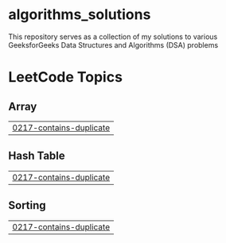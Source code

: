 # algorithms_solutions
This repository serves as a collection of my solutions to various GeeksforGeeks Data Structures and Algorithms (DSA) problems

<!---LeetCode Topics Start-->
# LeetCode Topics
## Array
|  |
| ------- |
| [0217-contains-duplicate](https://github.com/Marc1an4/algorithms_solutions/tree/master/0217-contains-duplicate) |
## Hash Table
|  |
| ------- |
| [0217-contains-duplicate](https://github.com/Marc1an4/algorithms_solutions/tree/master/0217-contains-duplicate) |
## Sorting
|  |
| ------- |
| [0217-contains-duplicate](https://github.com/Marc1an4/algorithms_solutions/tree/master/0217-contains-duplicate) |
<!---LeetCode Topics End-->
